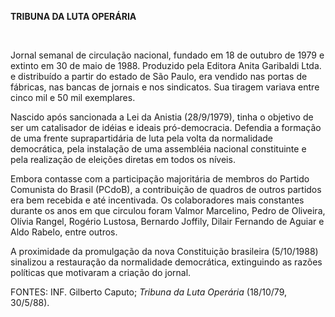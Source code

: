 **TRIBUNA DA LUTA OPERÁRIA**

 

Jornal semanal de circulação nacional, fundado em 18 de outubro de 1979
e extinto em 30 de maio de 1988. Produzido pela Editora Anita Garibaldi
Ltda. e distribuído a partir do estado de São Paulo, era vendido nas
portas de fábricas, nas bancas de jornais e nos sindicatos. Sua tiragem
variava entre cinco mil e 50 mil exemplares.

Nascido após sancionada a Lei da Anistia (28/9/1979), tinha o objetivo
de ser um catalisador de idéias e ideais pró-democracia. Defendia a
formação de uma frente suprapartidária de luta pela volta da normalidade
democrática, pela instalação de uma assembléia nacional constituinte e
pela realização de eleições diretas em todos os níveis.

Embora contasse com a participação majoritária de membros do Partido
Comunista do Brasil (PCdoB), a contribuição de quadros de outros
partidos era bem recebida e até incentivada. Os colaboradores mais
constantes durante os anos em que circulou foram Valmor Marcelino, Pedro
de Oliveira, Olívia Rangel, Rogério Lustosa, Bernardo Joffily, Dilair
Fernando de Aguiar e Aldo Rabelo, entre outros.

A proximidade da promulgação da nova Constituição brasileira (5/10/1988)
sinalizou a restauração da normalidade democrática, extinguindo as
razões políticas que motivaram a criação do jornal.

FONTES: INF. Gilberto Caputo; *Tribuna da Luta Operária* (18/10/79,
30/5/88).

 
